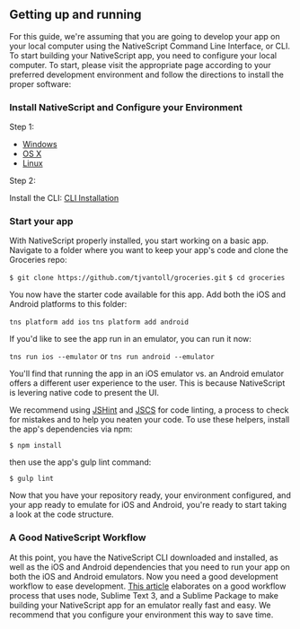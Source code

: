 ## Getting up and running

For this guide, we're assuming that you are going to develop your app on your local computer using the NativeScript Command Line Interface, or CLI. To start building your NativeScript app, you need to configure your local computer. To start, please visit the appropriate page according to your preferred development environment and follow the directions to install the proper software:

### Install NativeScript and Configure your Environment

Step 1:

- [Windows](http://docs.nativescript.org/setup/ns-cli-setup/ns-setup-win.html)
- [OS X](http://docs.nativescript.org/setup/ns-cli-setup/ns-setup-os-x.html)
- [Linux](http://docs.nativescript.org/setup/ns-cli-setup/ns-setup-linux.html)

Step 2: 

Install the CLI: [CLI Installation](http://docs.nativescript.org/setup/ab-setup/ab-cli-setup.html)

### Start your app

With NativeScript properly installed, you start working on a basic app. Navigate to a folder where you want to keep your app's code and clone the Groceries repo:

`$ git clone https://github.com/tjvantoll/groceries.git`
`$ cd groceries`

You now have the starter code available for this app. Add both the iOS and Android platforms to this folder:

`tns platform add ios`
`tns platform add android`

If you'd like to see the app run in an emulator, you can run it now:

`tns run ios --emulator` or `tns run android --emulator`

You'll find that running the app in an iOS emulator vs. an Android emulator offers a different user experience to the user. This is because NativeScript is levering native code to present the UI.

We recommend using [JSHint](http://jshint.com/) and [JSCS](http://jscs.info/) for code linting, a process to check for mistakes and to help you neaten your code. To use these helpers, install the app's dependencies via npm:

`$ npm install`

then use the app's gulp lint command:

`$ gulp lint`

Now that you have your repository ready, your environment configured, and your app ready to emulate for iOS and Android, you're ready to start taking a look at the code structure.

### A Good NativeScript Workflow

At this point, you have the NativeScript CLI downloaded and installed, as well as the iOS and Android dependencies that you need to run your app on both the iOS and Android emulators. Now you need a good development workflow to ease development. [This article](http://developer.telerik.com/featured/a-nativescript-development-workflow-for-sublime-text/) elaborates on a good workflow process that uses node, Sublime Text 3, and a Sublime Package to make building your NativeScript app for an emulator really fast and easy. We recommend that you configure your environment this way to save time.



